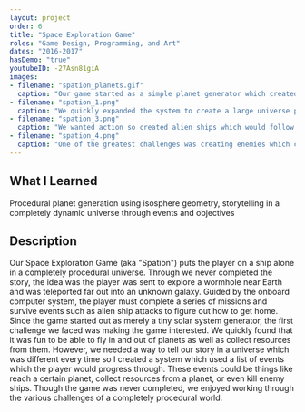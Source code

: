 ```yaml
---
layout: project
order: 6
title: "Space Exploration Game"
roles: "Game Design, Programming, and Art"
dates: "2016-2017"
hasDemo: "true"
youtubeID: -27Asn81giA
images:
- filename: "spation_planets.gif"
  caption: "Our game started as a simple planet generator which created tiny planets with varying temperature, geometry, and vegetation."
- filename: "spation_1.png"
  caption: "We quickly expanded the system to create a large universe populated by multiple solar systems which would load in and out dynamically."
- filename: "spation_3.png"
  caption: "We wanted action so created alien ships which would follow and attack the player."
- filename: "spation_4.png"
  caption: "One of the greatest challenges was creating enemies which could navigate around the planets, but using cross products we were able to turn the enemies towards the player."
---
```


## What I Learned
Procedural planet generation using isosphere geometry, storytelling in a completely dynamic universe through events and objectives

## Description

Our Space Exploration Game (aka "Spation") puts the player on a ship alone in a completely procedural universe. Through we never completed the story, the idea was the player was sent to explore a wormhole near Earth and was teleported far out into an unknown galaxy. Guided by the onboard computer system, the player must complete a series of missions and survive events such as alien ship attacks to figure out how to get home. Since the game started out as merely a tiny solar system generator, the first challenge we faced was making the game interested. We quickly found that it was fun to be able to fly in and out of planets as well as collect resources from them. However, we needed a way to tell our story in a universe which was different every time so I created a system which used a list of events which the player would progress through. These events could be things like reach a certain planet, collect resources from a planet, or even kill enemy ships. Though the game was never completed, we enjoyed working through the various challenges of a completely procedural world.
